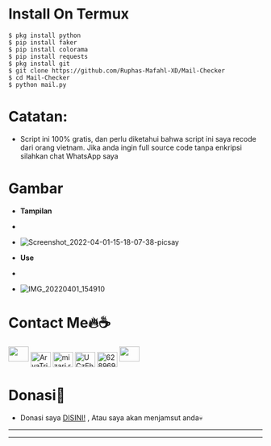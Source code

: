 # **Install On Termux**
```
$ pkg install python
$ pip install faker
$ pip install colorama
$ pip install requests
$ pkg install git
$ git clone https://github.com/Ruphas-Mafahl-XD/Mail-Checker
$ cd Mail-Checker
$ python mail.py
```
# **Catatan:**
- Script ini 100% gratis, dan perlu diketahui bahwa script ini saya recode dari orang vietnam. Jika anda ingin full source code tanpa enkripsi silahkan chat WhatsApp saya

# **Gambar**
- **Tampilan**
- 
- ![Screenshot_2022-04-01-15-18-07-38-picsay](https://user-images.githubusercontent.com/94946818/161235695-1358c7a1-8aa1-4639-811b-b60db45d164c.png)

- **Use**
- 
- ![IMG_20220401_154910](https://user-images.githubusercontent.com/94946818/161235859-165069bb-2b4f-4fff-a586-98221c3ad2dd.jpg)

# **Contact Me🔥☕**
<p align="left">
<a href="https://www.github.com/Ruphas-Mafahl-XD"><img height="30" width="40" src="https://camo.githubusercontent.com/b079fe922f00c4b86f1b724fbc2e8141c468794ce8adbc9b7456e5e1ad09c622/68747470733a2f2f6564656e742e6769746875622e696f2f537570657254696e7949636f6e732f696d616765732f7376672f6769746875622e737667"></a>
<a href="https://fb.com/AryaTrickers2020" target="blank"><img align="center" src="https://raw.githubusercontent.com/rahuldkjain/github-profile-readme-generator/master/src/images/icons/Social/facebook.svg" alt="AryaTrickers2020" height="30" width="40" /></a>
<a href="https://instagram.com/mizari.rhein" target="blank"><img align="center" src="https://raw.githubusercontent.com/rahuldkjain/github-profile-readme-generator/master/src/images/icons/Social/instagram.svg" alt="mizari.rhein" height="30" width="40" /></a>
<a href="https://youtube.com/channel/UCzEhsJYu90gM5A8lmv1axYQ" target="blank"><img align="center" src="https://raw.githubusercontent.com/rahuldkjain/github-profile-readme-generator/master/src/images/icons/Social/youtube.svg" alt="UCzEhsJYu90gM5A8lmv1axYQ" height="30" width="40" /></a>
<a href="https://wa.me/6289694295787?text=Halo+Bang+Arya" target="blank"><img align="center" src="https://raw.githubusercontent.com/rahuldkjain/github-profile-readme-generator/master/src/images/icons/Social/whatsapp.svg" alt="6289694295787" height="30" width="40" /></a>
<a href="https://www.messenger.com/AryaTrickers2020"><img height="30" width="40" src="https://camo.githubusercontent.com/0b9b5efe8bd5edcdaec78496cf9ddaf6d98cd2b2574e23d5deca0b5e7eae583a/68747470733a2f2f6564656e742e6769746875622e696f2f537570657254696e7949636f6e732f696d616765732f7376672f6d657373656e6765722e737667"></a>

# **Donasi💎**
* Donasi saya  <a href="https://saweria.co/AryaAdinata">DISINI!</a>
, Atau saya akan menjamsut anda💀

------
------
